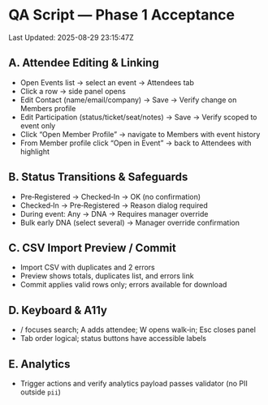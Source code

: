 # QA Script — Phase 1 Acceptance
Last Updated: 2025-08-29 23:15:47Z

## A. Attendee Editing & Linking
- Open Events list → select an event → Attendees tab
- Click a row → side panel opens
- Edit Contact (name/email/company) → Save → Verify change on Members profile
- Edit Participation (status/ticket/seat/notes) → Save → Verify scoped to event only
- Click “Open Member Profile” → navigate to Members with event history
- From Member profile click “Open in Event” → back to Attendees with highlight

## B. Status Transitions & Safeguards
- Pre‑Registered → Checked‑In → OK (no confirmation)
- Checked‑In → Pre‑Registered → Reason dialog required
- During event: Any → DNA → Requires manager override
- Bulk early DNA (select several) → Manager override confirmation

## C. CSV Import Preview / Commit
- Import CSV with duplicates and 2 errors
- Preview shows totals, duplicates list, and errors link
- Commit applies valid rows only; errors available for download

## D. Keyboard & A11y
- / focuses search; A adds attendee; W opens walk‑in; Esc closes panel
- Tab order logical; status buttons have accessible labels

## E. Analytics
- Trigger actions and verify analytics payload passes validator (no PII outside `pii`)
